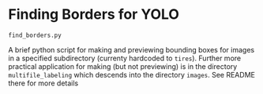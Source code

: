 # Finding Borders for YOLO

`find_borders.py`

A brief python script for making and previewing bounding boxes for images in a specified subdirectory (currenty hardcoded to `tires`). Further more practical application for making  (but not previewing) is in the directory `multifile_labeling` which descends into the directory `images`. See README there for more details
